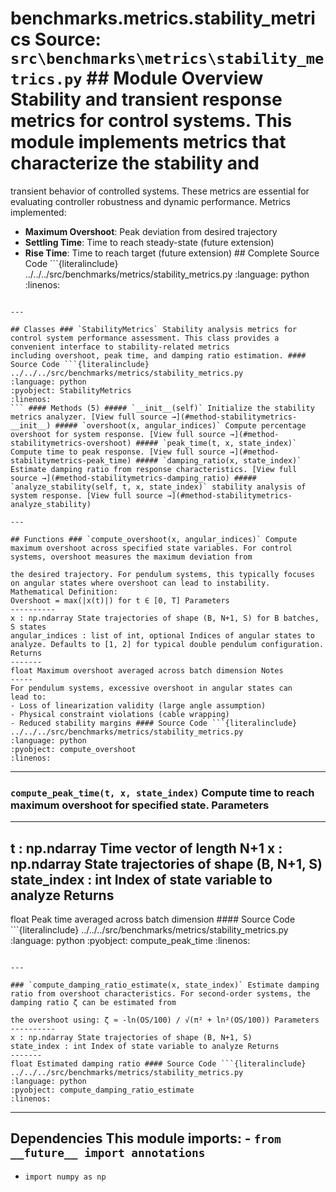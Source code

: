 # benchmarks.metrics.stability_metrics **Source:** `src\benchmarks\metrics\stability_metrics.py` ## Module Overview Stability and transient response metrics for control systems. This module implements metrics that characterize the stability and

transient behavior of controlled systems. These metrics are essential
for evaluating controller robustness and dynamic performance. Metrics implemented:
* **Maximum Overshoot**: Peak deviation from desired trajectory
* **Settling Time**: Time to reach steady-state (future extension)
* **Rise Time**: Time to reach target (future extension) ## Complete Source Code ```{literalinclude} ../../../src/benchmarks/metrics/stability_metrics.py
:language: python
:linenos:
```

---

## Classes ### `StabilityMetrics` Stability analysis metrics for control system performance assessment. This class provides a convenient interface to stability-related metrics
including overshoot, peak time, and damping ratio estimation. #### Source Code ```{literalinclude} ../../../src/benchmarks/metrics/stability_metrics.py
:language: python
:pyobject: StabilityMetrics
:linenos:
``` #### Methods (5) ##### `__init__(self)` Initialize the stability metrics analyzer. [View full source →](#method-stabilitymetrics-__init__) ##### `overshoot(x, angular_indices)` Compute percentage overshoot for system response. [View full source →](#method-stabilitymetrics-overshoot) ##### `peak_time(t, x, state_index)` Compute time to peak response. [View full source →](#method-stabilitymetrics-peak_time) ##### `damping_ratio(x, state_index)` Estimate damping ratio from response characteristics. [View full source →](#method-stabilitymetrics-damping_ratio) ##### `analyze_stability(self, t, x, state_index)` stability analysis of system response. [View full source →](#method-stabilitymetrics-analyze_stability)

---

## Functions ### `compute_overshoot(x, angular_indices)` Compute maximum overshoot across specified state variables. For control systems, overshoot measures the maximum deviation from

the desired trajectory. For pendulum systems, this typically focuses
on angular states where overshoot can lead to instability. Mathematical Definition:
Overshoot = max(|x(t)|) for t ∈ [0, T] Parameters
----------
x : np.ndarray State trajectories of shape (B, N+1, S) for B batches, S states
angular_indices : list of int, optional Indices of angular states to analyze. Defaults to [1, 2] for typical double pendulum configuration. Returns
-------
float Maximum overshoot averaged across batch dimension Notes
-----
For pendulum systems, excessive overshoot in angular states can
lead to:
- Loss of linearization validity (large angle assumption)
- Physical constraint violations (cable wrapping)
- Reduced stability margins #### Source Code ```{literalinclude} ../../../src/benchmarks/metrics/stability_metrics.py
:language: python
:pyobject: compute_overshoot
:linenos:
```

---

### `compute_peak_time(t, x, state_index)` Compute time to reach maximum overshoot for specified state. Parameters
----------
t : np.ndarray Time vector of length N+1
x : np.ndarray State trajectories of shape (B, N+1, S)
state_index : int Index of state variable to analyze Returns
-------
float Peak time averaged across batch dimension #### Source Code ```{literalinclude} ../../../src/benchmarks/metrics/stability_metrics.py
:language: python
:pyobject: compute_peak_time
:linenos:
```

---

### `compute_damping_ratio_estimate(x, state_index)` Estimate damping ratio from overshoot characteristics. For second-order systems, the damping ratio ζ can be estimated from

the overshoot using: ζ ≈ -ln(OS/100) / √(π² + ln²(OS/100)) Parameters
----------
x : np.ndarray State trajectories of shape (B, N+1, S)
state_index : int Index of state variable to analyze Returns
-------
float Estimated damping ratio #### Source Code ```{literalinclude} ../../../src/benchmarks/metrics/stability_metrics.py
:language: python
:pyobject: compute_damping_ratio_estimate
:linenos:
```

---

## Dependencies This module imports: - `from __future__ import annotations`
- `import numpy as np`

